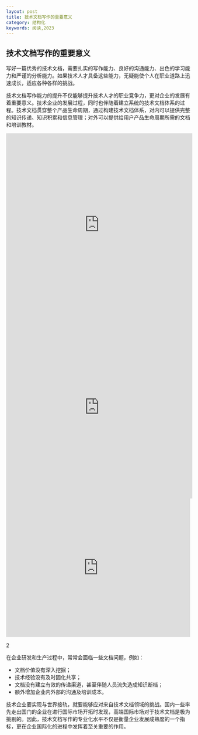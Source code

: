 ```yaml
---
layout: post
title: 技术文档写作的重要意义
category: 结构化
keywords: 阅读,2023
---
```


## 技术文档写作的重要意义
写好一篇优秀的技术文档，需要扎实的写作能力、良好的沟通能力、出色的学习能力和严谨的分析能力。如果技术人才具备这些能力，无疑能使个人在职业道路上迅速成长，适应各种各样的挑战。

技术文档写作能力的提升不仅能够提升技术人才的职业竞争力，更对企业的发展有着重要意义。技术企业的发展过程，同时也伴随着建立系统的技术文档体系的过程。技术文档贯穿整个产品生命周期，通过构建技术文档体系，对内可以提供完整的知识传递、知识积累和信息管理；对外可以提供给用户产品生命周期所需的文档和培训教材。

<iframe height=498 width=510 src="https://www.bilibili.com/video/BV1qD4y1U7fs/?spm_id_from=333.337.search-card.all.click&vd_source=f5cc5a31289aae2f9089b0e730dc5ed9" frameborder=0 allowfullscreen></iframe>

<iframe height=498 width=510 src="https://www.bilibili.com/video/BV1qD4y1U7fs/?spm_id_from=333.337.search-card.all.click&vd_source=f5cc5a31289aae2f9089b0e730dc5ed9" frameborder=0 allowfullscreen></iframe>
  
<div style="position: relative; width: 100%; height: 0; padding-bottom: 75%;"><iframe 
src="https://www.bilibili.com/video/BV1qD4y1U7fs/?spm_id_from=333.337.search-card.all.click&vd_source=f5cc5a31289aae2f9089b0e730dc5ed9" scrolling="no" border="0" 
frameborder="no" framespacing="0" allowfullscreen="true" style="position: absolute; width: 100%; 
height: 100%; left: 0; top: 0;"> </iframe></div>

2


在企业研发和生产过程中，常常会面临一些文档问题，例如：

- 文档价值没有深入挖掘；
- 技术经验没有及时固化共享；
- 文档没有建立有效的传递渠道，甚至伴随人员流失造成知识断档；
- 额外增加企业内外部的沟通及培训成本。

技术企业要实现与世界接轨，就要能够应对来自技术文档领域的挑战。国内一些率先走出国门的企业在进行国际市场开拓时发现，高端国际市场对于技术文档是极为挑剔的。因此，技术文档写作的专业化水平不仅是衡量企业发展成熟度的一个指标，更在企业国际化的进程中发挥着至关重要的作用。
